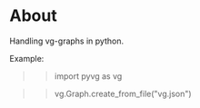 # About
Handling vg-graphs in python.

Example:
>> import pyvg as vg

>> vg.Graph.create_from_file("vg.json")
